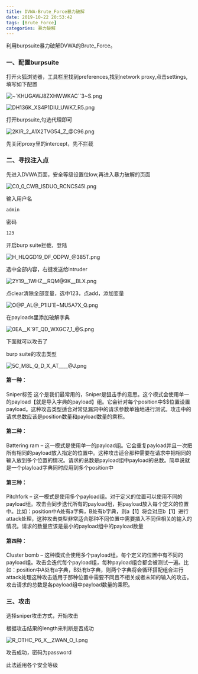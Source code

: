 ```yaml
---
title: DVWA-Brute_Force暴力破解
date: 2019-10-22 20:53:42
tags: [Brute_Force]
categories: 暴力破解
---
```


利用burpsuite暴力破解DVWA的Brute_Force。

<!--more-->

### 一、配置burpsuite

打开火狐浏览器，工具栏里找到preferences,找到network proxy,点击settings,填写如下配置

![~`KHUGAWJ8ZXHWWKAC``3~S.png](https://i.loli.net/2019/10/22/dbGx16ywKJ32Y9t.png)

![DH136K_XS4P1DIU_UWK7_R5.png](https://i.loli.net/2019/10/22/oag5jxbHnJhIQy8.png)

打开burpsuite,勾选代理即可

![2KIR_2_A1X2TVG54_Z_@C96.png](https://i.loli.net/2019/10/22/zeU52IaT8qSYhpN.png)

先关闭proxy里的intercept，先不拦截

### 二、寻找注入点

先进入DVWA页面，安全等级设置位low,再进入暴力破解的页面

![C0_0_CWB_ISDUO_RCNCS45I.png](https://i.loli.net/2019/10/22/jEcwLoTW9AgiKdR.png)

输入用户名

```bash
admin
```

密码

```bash
123
```

开启burp suite拦截，登陆

![H_HLQGD19_DF_ODPW_@385T.png](https://i.loli.net/2019/10/22/OjQFxUDV3PBmiuE.png)

选中全部内容，右键发送给intruder

![2Y19__1WHZ__RQM@9K__BLX.png](https://i.loli.net/2019/10/22/TdNYEPaJ9vpGfeK.png)

点clear清除全部变量，选中123，点add，添加变量

![O@P_AL@_P1IU`E~MU5A7X_Q.png](https://i.loli.net/2019/10/22/Opm7XKfaS1otTZE.png)

在payloads里添加破解字典

![0EA__K`9T_QD_WXGC7_1_@S.png](https://i.loli.net/2019/10/22/837G4kexKdzlRaS.png)

下面就可以攻击了

burp suite的攻击类型

![5C`_M8L_Q_D_X_AT_`___@J.png](https://i.loli.net/2019/10/22/Gm5AEUr6lTiKd2Y.png)

#### 第一种：

Sniper标签 这个是我们最常用的，Sniper是狙击手的意思。这个模式会使用单一的payload【就是导入字典的payload】组。它会针对每个position中$$位置设置payload。这种攻击类型适合对常见漏洞中的请求参数单独地进行测试。攻击中的请求总数应该是position数量和payload数量的乘积。

#### 第二种：

Battering ram – 这一模式是使用单一的payload组。它会重复payload并且一次把所有相同的payload放入指定的位置中。这种攻击适合那种需要在请求中把相同的输入放到多个位置的情况。请求的总数是payload组中payload的总数。简单说就是一个playload字典同时应用到多个position中

#### 第三种：

Pitchfork – 这一模式是使用多个payload组。对于定义的位置可以使用不同的payload组。攻击会同步迭代所有的payload组，把payload放入每个定义的位置中。比如：position中A处有a字典，B处有b字典，则a【1】将会对应b【1】进行attack处理，这种攻击类型非常适合那种不同位置中需要插入不同但相关的输入的情况。请求的数量应该是最小的payload组中的payload数量

#### 第四种：

Cluster bomb – 这种模式会使用多个payload组。每个定义的位置中有不同的payload组。攻击会迭代每个payload组，每种payload组合都会被测试一遍。比如：position中A处有a字典，B处有b字典，则两个字典将会循环搭配组合进行attack处理这种攻击适用于那种位置中需要不同且不相关或者未知的输入的攻击。攻击请求的总数是各payload组中payload数量的乘积。

### 三、攻击

选择sniper攻击方式，开始攻击

根据攻击结果的length来判断是否成功

![R_OTHC_P6_X_`_ZWAN_O_`I.png](https://i.loli.net/2019/10/22/JFGd3PfibMpaTZ6.png)

攻击成功，密码为password

此法适用各个安全等级